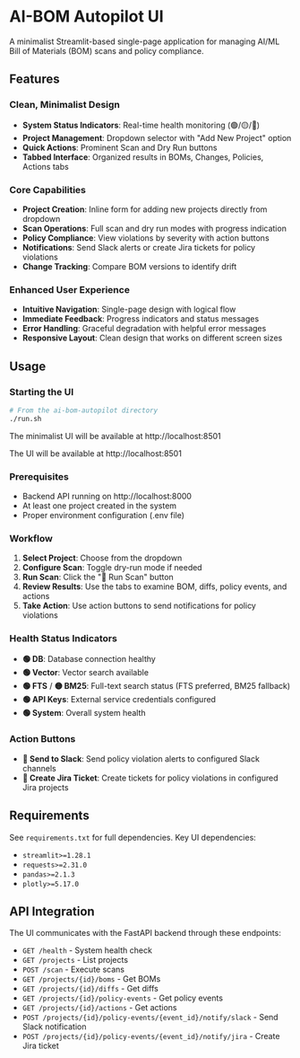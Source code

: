 # AI-BOM Autopilot UI

A minimalist Streamlit-based single-page application for managing AI/ML Bill of Materials (BOM) scans and policy compliance.

## Features

### Clean, Minimalist Design
- **System Status Indicators**: Real-time health monitoring (🟢/🟡/🔴)
- **Project Management**: Dropdown selector with "Add New Project" option
- **Quick Actions**: Prominent Scan and Dry Run buttons
- **Tabbed Interface**: Organized results in BOMs, Changes, Policies, Actions tabs

### Core Capabilities
- **Project Creation**: Inline form for adding new projects directly from dropdown
- **Scan Operations**: Full scan and dry run modes with progress indication
- **Policy Compliance**: View violations by severity with action buttons
- **Notifications**: Send Slack alerts or create Jira tickets for policy violations
- **Change Tracking**: Compare BOM versions to identify drift

### Enhanced User Experience
- **Intuitive Navigation**: Single-page design with logical flow
- **Immediate Feedback**: Progress indicators and status messages
- **Error Handling**: Graceful degradation with helpful error messages
- **Responsive Layout**: Clean design that works on different screen sizes

## Usage

### Starting the UI
```bash
# From the ai-bom-autopilot directory
./run.sh
```

The minimalist UI will be available at http://localhost:8501

The UI will be available at http://localhost:8501

### Prerequisites
- Backend API running on http://localhost:8000
- At least one project created in the system
- Proper environment configuration (.env file)

### Workflow
1. **Select Project**: Choose from the dropdown
2. **Configure Scan**: Toggle dry-run mode if needed
3. **Run Scan**: Click the "🚀 Run Scan" button
4. **Review Results**: Use the tabs to examine BOM, diffs, policy events, and actions
5. **Take Action**: Use action buttons to send notifications for policy violations

### Health Status Indicators
- **🟢 DB**: Database connection healthy
- **🟢 Vector**: Vector search available
- **🟢 FTS** / **🟡 BM25**: Full-text search status (FTS preferred, BM25 fallback)
- **🟢 API Keys**: External service credentials configured
- **🟢 System**: Overall system health

### Action Buttons
- **📢 Send to Slack**: Send policy violation alerts to configured Slack channels
- **🎫 Create Jira Ticket**: Create tickets for policy violations in configured Jira projects

## Requirements

See `requirements.txt` for full dependencies. Key UI dependencies:
- `streamlit>=1.28.1`
- `requests>=2.31.0`
- `pandas>=2.1.3`
- `plotly>=5.17.0`

## API Integration

The UI communicates with the FastAPI backend through these endpoints:
- `GET /health` - System health check
- `GET /projects` - List projects
- `POST /scan` - Execute scans
- `GET /projects/{id}/boms` - Get BOMs
- `GET /projects/{id}/diffs` - Get diffs
- `GET /projects/{id}/policy-events` - Get policy events
- `GET /projects/{id}/actions` - Get actions
- `POST /projects/{id}/policy-events/{event_id}/notify/slack` - Send Slack notification
- `POST /projects/{id}/policy-events/{event_id}/notify/jira` - Create Jira ticket